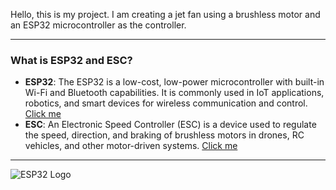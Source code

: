 Hello, this is my project. I am creating a jet fan using a brushless motor and an ESP32 microcontroller as the controller.

---

### What is ESP32 and ESC?

- **ESP32**: The ESP32 is a low-cost, low-power microcontroller with built-in Wi-Fi and Bluetooth capabilities. It is commonly used in IoT applications, robotics, and smart devices for wireless communication and control. [Click me](https://en.wikipedia.org/wiki/ESP32)
- **ESC**: An Electronic Speed Controller (ESC) is a device used to regulate the speed, direction, and braking of brushless motors in drones, RC vehicles, and other motor-driven systems. [Click me](https://en.wikipedia.org/wiki/Electronic_speed_control)

---

![ESP32 Logo](https://www.espressif.com/sites/all/themes/espressif/images/logo-guidelines/primary-vertical-logo.png)
